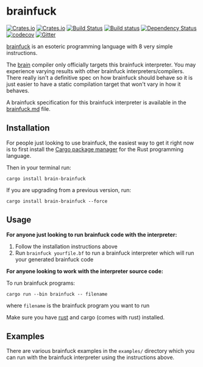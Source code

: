 # brainfuck

[![Crates.io](https://img.shields.io/crates/v/brain-brainfuck.svg)](https://crates.io/crates/brain-brainfuck)
[![Crates.io](https://img.shields.io/crates/l/brain-brainfuck.svg)](https://crates.io/crates/brain-brainfuck)
[![Build Status](https://travis-ci.org/brain-lang/brainfuck.svg?branch=master)](https://travis-ci.org/brain-lang/brainfuck)
[![Build status](https://ci.appveyor.com/api/projects/status/ap7x7tmrwjj4v6xa?svg=true)](https://ci.appveyor.com/project/sunjay/brainfuck)
[![Dependency Status](https://dependencyci.com/github/brain-lang/brainfuck/badge)](https://dependencyci.com/github/brain-lang/brainfuck)
[![codecov](https://codecov.io/gh/brain-lang/brainfuck/branch/master/graph/badge.svg)](https://codecov.io/gh/brain-lang/brainfuck)
[![Gitter](https://img.shields.io/gitter/room/brain-lang/brain.svg)](https://gitter.im/brain-lang/brain)

[brainfuck][brainfuck] is an esoteric programming language with 8 very simple
instructions.

The [brain][brain] compiler only officially targets this brainfuck interpreter.
You may experience varying results with other brainfuck interpreters/compilers.
There really isn't a definitive spec on how brainfuck should behave so it is
just easier to have a static compilation target that won't vary in how it
behaves.

A brainfuck specification for this brainfuck interpreter is available in
the [brainfuck.md](brainfuck.md) file.

## Installation

For people just looking to use brainfuck, the easiest way to get it right now
is to first install the [Cargo package manager][cargo-install] for the
Rust programming language.

Then in your terminal run:

```
cargo install brain-brainfuck
```

If you are upgrading from a previous version, run:

```
cargo install brain-brainfuck --force
```

## Usage

**For anyone just looking to run brainfuck code with the interpreter:**

1. Follow the installation instructions above
2. Run `brainfuck yourfile.bf` to run a brainfuck interpreter which will
   run your generated brainfuck code

**For anyone looking to work with the interpreter source code:**

To run brainfuck programs:
```
cargo run --bin brainfuck -- filename
```
where `filename` is the brainfuck program you want to run

Make sure you have [rust][rust] and cargo (comes with rust) installed.

## Examples

There are various brainfuck examples in the `examples/` directory which you can
run with the brainfuck interpreter using the instructions above.

[rust]: https://www.rust-lang.org/
[brain]: https://github.com/brain-lang/brain/
[brainfuck]: http://www.muppetlabs.com/~breadbox/bf/
[cargo-install]: https://crates.io/install
